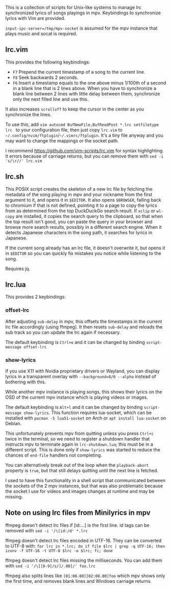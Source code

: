 This is a collection of scripts for Unix-like systems to manage lrc synchronized lyrics of songs playings in mpv. Keybindings to synchronize lyrics with Vim are provided.

`input-ipc-server=/tmp/mpv-socket` is assumed for the mpv instance that plays music and socat is required.

## lrc.vim

This provides the following keybindings:

* `F7` Prepend the current timestamp of a song to the current line.
* `F8` Seek backwards 2 seconds.
* `F6` Insert a timestamp equals to the one above minus 1/100th of a second in a blank line that is 2 lines above. When you have to synchronize a blank line between 2 lines with little delay between them, synchronize only the next filled line and use this.

It also increases `scrolloff` to keep the cursor in the center as you synchronize the lines.

To use this, add
``vim
autocmd BufNewFile,BufReadPost *.lrc setfiletype lrc
``
to your configuration file, then just copy `lrc.vim` to `~/.config/nvim/ftplugin`/`~/.vimrc/ftplugin`. It's a tiny file anyway and you may want to change the mappings or the socket path.

I recommend https://github.com/vim-scripts/lrc.vim for syntax highlighting. It errors because of carriage returns, but you can remove them with `sed -i 's/\r//' lrc.vim`

## lrc.sh

This POSIX script creates the skeleton of a new lrc file by fetching the metadata of the song playing in mpv and your nickname from the first argument to it, and opens it in `$EDITOR`. It also opens `$BROWSER`, falling back to chromium if that is not defined, pointing it to a page to copy the lyrics from as determined from the top DuckDuckGo search result. If `xclip` or `wl-copy` are installed, it copies the search query to the clipboard, so that when the top result isn't good, you can paste the query in your browser and browse more search results, possibly in a different search engine. When it detects Japanese characters in the song path, it searches for lyrics in Japanese.

If the current song already has an lrc file, it doesn't overwrite it, but opens it in `$EDITOR` so you can quickly fix mistakes you notice while listening to the song.

Requires jq.

## lrc.lua

This provides 2 keybindings:

### offset-lrc

After adjusting `sub-delay` in mpv, this offsets the timestamps in the current lrc file accordingly (using ffmpeg). It then resets `sub-delay` and reloads the sub track so you can update the lrc again if necessary.

The default keybinding is `Ctrl+o` and it can be changed by binding `script-message offset-lrc`

### show-lyrics

If you use X11 with Nvidia proprietary drivers or Wayland, you can display lyrics in a transparent overlay with `--background=0/0 --alpha` instead of bothering with this.

While another mpv instance is playing songs, this shows their lyrics on the OSD of the current mpv instance which is playing videos or images.

The default keybinding is `Alt+l` and it can be changed by binding `script-message show-lyrics`. This function requires lua-socket, which can be installed with `pacman -S lua51-socket` on Arch or `apt install lua-socket` on Debian.

This unfortunately prevents mpv from quitting unless you press `Ctrl+c` twice in the terminal, so we need to register a shutdown handler that instructs mpv to terminate again in `lrc-shutdown.lua`; this must be in a different script. This is done only if `show-lyrics` was started to reduce the chances of `end-file` handlers not completing.

You can alternatively break out of the loop when the `playback-abort` property is `true`, but that still delays quitting until the next line is fetched.

I used to have this functionality in a shell script that communicated between the sockets of the 2 mpv instances, but that was also problematic because the socket I use for videos and images changes at runtime and may be missing.

## Note on using lrc files from Minilyrics in mpv

ffmpeg doesn't detect lrc files if [id:...] is the first line. id tags can be removed with `sed -i '/\[id:/d' *.lrc`

ffmpeg doesn't detect lrc files encoded in UTF-16. They can be converted to UTF-8 with:
`for lrc in *.lrc; do if file $lrc | grep -q UTF-16; then iconv -f UTF-16 -t UTF-8 $lrc -o $lrc; fi; done`

ffmpeg doesn't detect lrc files missing the milliseconds. You can add them with `sed -i '/\[[0-9]/s/]/.00]/' foo.lrc`

ffmpeg also splits lines like `[01:00.00][02:00.00]foo` which mpv shows only the first time, and removes blank lines and Windows carriage returns.
